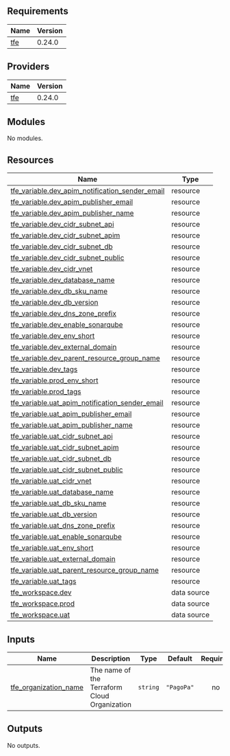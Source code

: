 
<!-- BEGINNING OF PRE-COMMIT-TERRAFORM DOCS HOOK -->
## Requirements

| Name | Version |
|------|---------|
| <a name="requirement_tfe"></a> [tfe](#requirement\_tfe) | 0.24.0 |

## Providers

| Name | Version |
|------|---------|
| <a name="provider_tfe"></a> [tfe](#provider\_tfe) | 0.24.0 |

## Modules

No modules.

## Resources

| Name | Type |
|------|------|
| [tfe_variable.dev_apim_notification_sender_email](https://registry.terraform.io/providers/hashicorp/tfe/0.24.0/docs/resources/variable) | resource |
| [tfe_variable.dev_apim_publisher_email](https://registry.terraform.io/providers/hashicorp/tfe/0.24.0/docs/resources/variable) | resource |
| [tfe_variable.dev_apim_publisher_name](https://registry.terraform.io/providers/hashicorp/tfe/0.24.0/docs/resources/variable) | resource |
| [tfe_variable.dev_cidr_subnet_api](https://registry.terraform.io/providers/hashicorp/tfe/0.24.0/docs/resources/variable) | resource |
| [tfe_variable.dev_cidr_subnet_apim](https://registry.terraform.io/providers/hashicorp/tfe/0.24.0/docs/resources/variable) | resource |
| [tfe_variable.dev_cidr_subnet_db](https://registry.terraform.io/providers/hashicorp/tfe/0.24.0/docs/resources/variable) | resource |
| [tfe_variable.dev_cidr_subnet_public](https://registry.terraform.io/providers/hashicorp/tfe/0.24.0/docs/resources/variable) | resource |
| [tfe_variable.dev_cidr_vnet](https://registry.terraform.io/providers/hashicorp/tfe/0.24.0/docs/resources/variable) | resource |
| [tfe_variable.dev_database_name](https://registry.terraform.io/providers/hashicorp/tfe/0.24.0/docs/resources/variable) | resource |
| [tfe_variable.dev_db_sku_name](https://registry.terraform.io/providers/hashicorp/tfe/0.24.0/docs/resources/variable) | resource |
| [tfe_variable.dev_db_version](https://registry.terraform.io/providers/hashicorp/tfe/0.24.0/docs/resources/variable) | resource |
| [tfe_variable.dev_dns_zone_prefix](https://registry.terraform.io/providers/hashicorp/tfe/0.24.0/docs/resources/variable) | resource |
| [tfe_variable.dev_enable_sonarqube](https://registry.terraform.io/providers/hashicorp/tfe/0.24.0/docs/resources/variable) | resource |
| [tfe_variable.dev_env_short](https://registry.terraform.io/providers/hashicorp/tfe/0.24.0/docs/resources/variable) | resource |
| [tfe_variable.dev_external_domain](https://registry.terraform.io/providers/hashicorp/tfe/0.24.0/docs/resources/variable) | resource |
| [tfe_variable.dev_parent_resource_group_name](https://registry.terraform.io/providers/hashicorp/tfe/0.24.0/docs/resources/variable) | resource |
| [tfe_variable.dev_tags](https://registry.terraform.io/providers/hashicorp/tfe/0.24.0/docs/resources/variable) | resource |
| [tfe_variable.prod_env_short](https://registry.terraform.io/providers/hashicorp/tfe/0.24.0/docs/resources/variable) | resource |
| [tfe_variable.prod_tags](https://registry.terraform.io/providers/hashicorp/tfe/0.24.0/docs/resources/variable) | resource |
| [tfe_variable.uat_apim_notification_sender_email](https://registry.terraform.io/providers/hashicorp/tfe/0.24.0/docs/resources/variable) | resource |
| [tfe_variable.uat_apim_publisher_email](https://registry.terraform.io/providers/hashicorp/tfe/0.24.0/docs/resources/variable) | resource |
| [tfe_variable.uat_apim_publisher_name](https://registry.terraform.io/providers/hashicorp/tfe/0.24.0/docs/resources/variable) | resource |
| [tfe_variable.uat_cidr_subnet_api](https://registry.terraform.io/providers/hashicorp/tfe/0.24.0/docs/resources/variable) | resource |
| [tfe_variable.uat_cidr_subnet_apim](https://registry.terraform.io/providers/hashicorp/tfe/0.24.0/docs/resources/variable) | resource |
| [tfe_variable.uat_cidr_subnet_db](https://registry.terraform.io/providers/hashicorp/tfe/0.24.0/docs/resources/variable) | resource |
| [tfe_variable.uat_cidr_subnet_public](https://registry.terraform.io/providers/hashicorp/tfe/0.24.0/docs/resources/variable) | resource |
| [tfe_variable.uat_cidr_vnet](https://registry.terraform.io/providers/hashicorp/tfe/0.24.0/docs/resources/variable) | resource |
| [tfe_variable.uat_database_name](https://registry.terraform.io/providers/hashicorp/tfe/0.24.0/docs/resources/variable) | resource |
| [tfe_variable.uat_db_sku_name](https://registry.terraform.io/providers/hashicorp/tfe/0.24.0/docs/resources/variable) | resource |
| [tfe_variable.uat_db_version](https://registry.terraform.io/providers/hashicorp/tfe/0.24.0/docs/resources/variable) | resource |
| [tfe_variable.uat_dns_zone_prefix](https://registry.terraform.io/providers/hashicorp/tfe/0.24.0/docs/resources/variable) | resource |
| [tfe_variable.uat_enable_sonarqube](https://registry.terraform.io/providers/hashicorp/tfe/0.24.0/docs/resources/variable) | resource |
| [tfe_variable.uat_env_short](https://registry.terraform.io/providers/hashicorp/tfe/0.24.0/docs/resources/variable) | resource |
| [tfe_variable.uat_external_domain](https://registry.terraform.io/providers/hashicorp/tfe/0.24.0/docs/resources/variable) | resource |
| [tfe_variable.uat_parent_resource_group_name](https://registry.terraform.io/providers/hashicorp/tfe/0.24.0/docs/resources/variable) | resource |
| [tfe_variable.uat_tags](https://registry.terraform.io/providers/hashicorp/tfe/0.24.0/docs/resources/variable) | resource |
| [tfe_workspace.dev](https://registry.terraform.io/providers/hashicorp/tfe/0.24.0/docs/data-sources/workspace) | data source |
| [tfe_workspace.prod](https://registry.terraform.io/providers/hashicorp/tfe/0.24.0/docs/data-sources/workspace) | data source |
| [tfe_workspace.uat](https://registry.terraform.io/providers/hashicorp/tfe/0.24.0/docs/data-sources/workspace) | data source |

## Inputs

| Name | Description | Type | Default | Required |
|------|-------------|------|---------|:--------:|
| <a name="input_tfe_organization_name"></a> [tfe\_organization\_name](#input\_tfe\_organization\_name) | The name of the Terraform Cloud Organization | `string` | `"PagoPa"` | no |

## Outputs

No outputs.
<!-- END OF PRE-COMMIT-TERRAFORM DOCS HOOK -->
